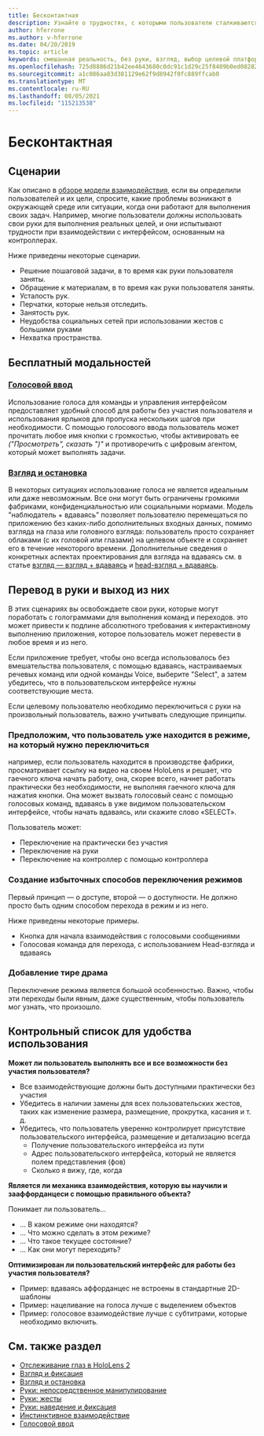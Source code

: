 ```yaml
---
title: Бесконтактная
description: Узнайте о трудностях, с которыми пользователи сталкиваются с интерфейсом "руки-and-Controllers", а также о различных вариантах бесплатного решения.
author: hferrone
ms.author: v-hferrone
ms.date: 04/20/2019
ms.topic: article
keywords: смешанная реальность, без руки, взгляд, выбор целевой платформы, взаимодействие, проектирование, гарнитура смешанной реальности, гарнитура windows mixed reality, гарнитура виртуальной реальности, HoloLens, мртк, смешанная реальность набор средств, ввод голоса, удобство использования
ms.openlocfilehash: 725d8886d21b42ee4643680c0dc91c1d29c25f8409b0ed0828256564dde7545c
ms.sourcegitcommit: a1c086aa83d381129e62f9d8942f0fc889ffcab0
ms.translationtype: MT
ms.contentlocale: ru-RU
ms.lasthandoff: 08/05/2021
ms.locfileid: "115213538"
---
```

# <a name="hands-free"></a>Бесконтактная

## <a name="scenarios"></a>Сценарии

Как описано в [обзоре модели взаимодействия](interaction-fundamentals.md), если вы определили пользователей и их цели, спросите, какие проблемы возникают в окружающей среде или ситуации, когда они работают для выполнения своих задач. Например, многие пользователи должны использовать свои руки для выполнения реальных целей, и они испытывают трудности при взаимодействии с интерфейсом, основанным на контроллерах.

Ниже приведены некоторые сценарии. 
* Решение пошаговой задачи, в то время как руки пользователя заняты.
* Обращение к материалам, в то время как руки пользователя заняты.
* Усталость рук.
* Перчатки, которые нельзя отследить.
* Занятость рук.
* Неудобства социальных сетей при использовании жестов с большими руками
* Нехватка пространства.

## <a name="hands-free-modalities"></a>Бесплатный модальностей

### <a name="voice-input"></a>[Голосовой ввод](voice-input.md)

Использование голоса для команды и управления интерфейсом предоставляет удобный способ для работы без участия пользователя и использования ярлыков для пропуска нескольких шагов при необходимости. С помощью голосового ввода пользователь может прочитать любое имя кнопки с громкостью, чтобы активировать ее _("Просмотреть", сказать ")"_ и противоречить с цифровым агентом, который может выполнять задачи.

### <a name="gaze-and-dwell"></a>[Взгляд и остановка](gaze-and-dwell.md)

В некоторых ситуациях использование голоса не является идеальным или даже невозможным. Все они могут быть ограничены громкими фабриками, конфиденциальностью или социальными нормами. Модель "наблюдатель + вдаваясь" позволяет пользователю перемещаться по приложению без каких-либо дополнительных входных данных, помимо взгляда на глаза или головного взгляда: пользователь просто сохраняет облаками (с их головой или глазами) на целевом объекте и сохраняет его в течение некоторого времени. Дополнительные сведения о конкретных аспектах проектирования для взгляда на вдаваясь см. в статье [взгляд — взгляд + вдаваясь](gaze-and-dwell-eyes.md) и [head-взгляд + вдаваясь](gaze-and-dwell-head.md).

## <a name="transitioning-in-and-out-of-hands-free"></a>Перевод в руки и выход из них

В этих сценариях вы освобождаете свои руки, которые могут поработать с голограммами для выполнения команд и переходов. это может привести к подлине абсолютного требования к интерактивному выполнению приложения, которое пользователь может перевести в любое время и из него. 

Если приложение требует, чтобы оно всегда использовалось без вмешательства пользователя, с помощью вдаваясь, настраиваемых речевых команд или одной команды Voice, выберите "Select", а затем убедитесь, что в пользовательском интерфейсе нужны соответствующие места. 

Если целевому пользователю необходимо переключиться с руки на произвольный пользователь, важно учитывать следующие принципы.

### <a name="assume-the-user-is-already-in-the-mode-that-they-want-to-switch-to"></a>Предположим, что пользователь уже находится в режиме, на который нужно переключиться
например, если пользователь находится в производстве фабрики, просматривает ссылку на видео на своем HoloLens и решает, что гаечного ключа начать работу, она, скорее всего, начнет работать практически без необходимости, не выполняя гаечного ключа для нажатия кнопки. Она может вызвать голосовый сеанс с помощью голосовых команд, вдаваясь в уже видимом пользовательском интерфейсе, чтобы начать вдаваясь, или скажите слово «SELECT».

Пользователь может: 
* Переключение на практически без участия
* Переключение на руки
* Переключение на контроллер с помощью контроллера 

### <a name="create-redundant-ways-to-switch-modes"></a>Создание избыточных способов переключения режимов

Первый принцип — о доступе, второй — о доступности. Не должно просто быть одним способом перехода в режим и из него. 

Ниже приведены некоторые примеры. 
* Кнопка для начала взаимодействия с голосовыми сообщениями
* Голосовая команда для перехода, с использованием Head-взгляда и вдаваясь

### <a name="add-a-dash-of-drama"></a>Добавление тире драма

Переключение режима является большой особенностью. Важно, чтобы эти переходы были явным, даже существенным, чтобы пользователь мог узнать, что произошло. 

## <a name="usability-checklist"></a>Контрольный список для удобства использования

**Может ли пользователь выполнять все и все возможности без участия пользователя?**
* Все взаимодействующие должны быть доступными практически без участия
* Убедитесь в наличии замены для всех пользовательских жестов, таких как изменение размера, размещение, прокрутка, касания и т. д.
* Убедитесь, что пользователь уверенно контролирует присутствие пользовательского интерфейса, размещение и детализацию всегда
    * Получение пользовательского интерфейса из пути
    * Адрес пользовательского интерфейса, который не является полем представления (фов)
    * Сколько я вижу, где, когда

**Является ли механика взаимодействия, которую вы научили и зааффорданцеси с помощью правильного объекта?**

Понимает ли пользователь...
* ... В каком режиме они находятся?
* ... Что можно сделать в этом режиме?
* ... Что такое текущее состояние?
* ... Как они могут переходить?
    
**Оптимизирован ли пользовательский интерфейс для работы без участия пользователя?**   

* Пример: вдаваясь аффорданцес не встроены в стандартные 2D-шаблоны
* Пример: нацеливание на голоса лучше с выделением объектов
* Пример: голосовое взаимодействие лучше с субтитрами, которые необходимо включить.

## <a name="see-also"></a>См. также раздел

* [Отслеживание глаз в HoloLens 2](eye-tracking.md)
* [Взгляд и фиксация](gaze-and-commit.md)
* [Взгляд и остановка](gaze-and-dwell.md)
* [Руки: непосредственное манипулирование](direct-manipulation.md)
* [Руки: жесты](gaze-and-commit.md#composite-gestures)
* [Руки: наведение и фиксация](point-and-commit.md)
* [Инстинктивное взаимодействие](interaction-fundamentals.md)
* [Голосовой ввод](voice-input.md)
